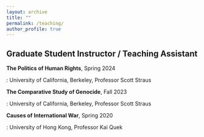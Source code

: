 ```yaml
---
layout: archive
title: ""
permalink: /teaching/
author_profile: true
---
```

## Graduate Student Instructor / Teaching Assistant

**The Politics of Human Rights**, Spring 2024

:  University of California, Berkeley, Professor Scott Straus

**The Comparative Study of Genocide**, Fall 2023

:  University of California, Berkeley, Professor Scott Straus

**Causes of International War**, Spring 2020

:  University of Hong Kong, Professor Kai Quek
